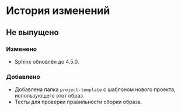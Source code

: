 # История изменений

## Не выпущено

### Изменено

- Sphinx обновлён до 4.5.0.

### Добавлено

- Добавлена папка `project-template` с шаблоном нового проекта, использующего этот образ.
- Тесты для проверки правильности сборки образа.
